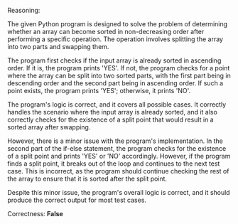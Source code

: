 Reasoning:

The given Python program is designed to solve the problem of determining whether an array can become sorted in non-decreasing order after performing a specific operation. The operation involves splitting the array into two parts and swapping them.

The program first checks if the input array is already sorted in ascending order. If it is, the program prints 'YES'. If not, the program checks for a point where the array can be split into two sorted parts, with the first part being in descending order and the second part being in ascending order. If such a point exists, the program prints 'YES'; otherwise, it prints 'NO'.

The program's logic is correct, and it covers all possible cases. It correctly handles the scenario where the input array is already sorted, and it also correctly checks for the existence of a split point that would result in a sorted array after swapping.

However, there is a minor issue with the program's implementation. In the second part of the if-else statement, the program checks for the existence of a split point and prints 'YES' or 'NO' accordingly. However, if the program finds a split point, it breaks out of the loop and continues to the next test case. This is incorrect, as the program should continue checking the rest of the array to ensure that it is sorted after the split point.

Despite this minor issue, the program's overall logic is correct, and it should produce the correct output for most test cases.

Correctness: **False**